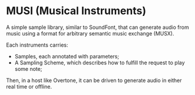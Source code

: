 # MUSI (Musical Instruments)

A simple sample library, similar to SoundFont, that can generate audio from music
using a format for arbitrary semantic music exchange (MUSX).

Each instruments carries:
- Samples, each annotated with parameters;
- A Sampling Scheme, which describes how to fulfill the request to play some note;

Then, in a host like Overtone, it can be driven to generate audio in either real time or offline.